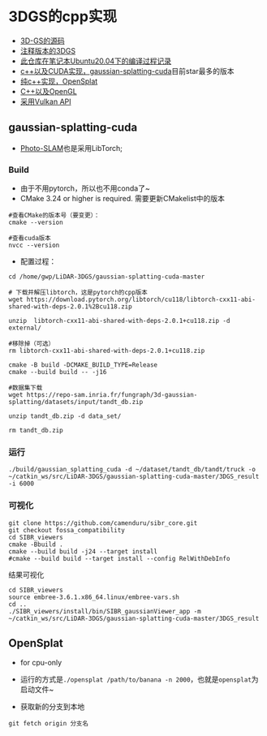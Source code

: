# 3DGS的cpp实现

* [3D-GS的源码](https://github.com/graphdeco-inria/gaussian-splatting)
* [注释版本的3DGS](https://github.com/arclab-hku/comment_3DGS)
* [此仓库在笔记本Ubuntu20.04下的编译过程记录](https://blog.csdn.net/gwplovekimi/article/details/136348402?csdn_share_tail=%7B%22type%22%3A%22blog%22%2C%22rType%22%3A%22article%22%2C%22rId%22%3A%22136348402%22%2C%22source%22%3A%22gwplovekimi%22%7D)
* [c++以及CUDA实现，gaussian-splatting-cuda](https://github.com/MrNeRF/gaussian-splatting-cuda)目前star最多的版本
* [纯c++实现，OpenSplat](https://github.com/pierotofy/OpenSplat)
* [C++以及OpenGL](https://github.com/hyperlogic/splatapult)
* [采用Vulkan API](https://github.com/shg8/VulkanSplatting)

## gaussian-splatting-cuda
* [Photo-SLAM](https://arxiv.org/pdf/2311.16728.pdf)也是采用LibTorch;

### Build
* 由于不用pytorch，所以也不用conda了~
* CMake 3.24 or higher is required. 需要更新CMakelist中的版本
~~~
#查看CMake的版本号（要变更）：
cmake --version

#查看cuda版本
nvcc --version
~~~

* 配置过程：
~~~
cd /home/gwp/LiDAR-3DGS/gaussian-splatting-cuda-master

# 下载并解压libtorch，这是pytorch的cpp版本
wget https://download.pytorch.org/libtorch/cu118/libtorch-cxx11-abi-shared-with-deps-2.0.1%2Bcu118.zip  

unzip  libtorch-cxx11-abi-shared-with-deps-2.0.1+cu118.zip -d external/

#移除掉（可选）
rm libtorch-cxx11-abi-shared-with-deps-2.0.1+cu118.zip

cmake -B build -DCMAKE_BUILD_TYPE=Release
cmake --build build -- -j16

#数据集下载
wget https://repo-sam.inria.fr/fungraph/3d-gaussian-splatting/datasets/input/tandt_db.zip

unzip tandt_db.zip -d data_set/

rm tandt_db.zip

~~~

### 运行
~~~
./build/gaussian_splatting_cuda -d ~/dataset/tandt_db/tandt/truck -o ~/catkin_ws/src/LiDAR-3DGS/gaussian-splatting-cuda-master/3DGS_result -i 6000
~~~

### 可视化
~~~
git clone https://github.com/camenduru/sibr_core.git
git checkout fossa_compatibility
cd SIBR_viewers
cmake -Bbuild .
cmake --build build -j24 --target install
#cmake --build build --target install --config RelWithDebInfo

~~~
结果可视化
~~~
cd SIBR_viewers
source embree-3.6.1.x86_64.linux/embree-vars.sh
cd ..
./SIBR_viewers/install/bin/SIBR_gaussianViewer_app -m ~/catkin_ws/src/LiDAR-3DGS/gaussian-splatting-cuda-master/3DGS_result
~~~


## OpenSplat
* for cpu-only
* 运行的方式是`./opensplat /path/to/banana -n 2000`，也就是`opensplat`为启动文件~


* 获取新的分支到本地
```
git fetch origin 分支名
```
